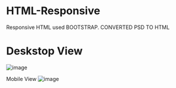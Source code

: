# HTML-Responsive
Responsive HTML used BOOTSTRAP. CONVERTED PSD TO HTML

# Deskstop View
![image](https://user-images.githubusercontent.com/113926529/213379392-0511c4d0-dd0a-4a46-8dbe-d2fff44f0432.png)

Mobile View
![image](https://user-images.githubusercontent.com/113926529/213379619-cd56f0b2-af0e-47e7-b9da-c4712879bb6f.png)
